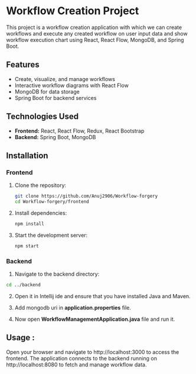 # Workflow Creation Project

This project is a workflow creation application with which we can create workflows and execute any created workflow on user input data and show workflow execution chart using React, React Flow, MongoDB, and Spring Boot.

## Features

- Create, visualize, and manage workflows
- Interactive workflow diagrams with React Flow
- MongoDB for data storage
- Spring Boot for backend services

## Technologies Used

- **Frontend:** React, React Flow, Redux, React Bootstrap
- **Backend:** Spring Boot, MongoDB

## Installation

### Frontend

1. Clone the repository:

    ```bash
   git clone https://github.com/Anuj2906/Workflow-forgery
   cd Workflow-forgery/frontend
    ```
2. Install dependencies:

    ```bash
    npm install
    ```
3. Start the development server:
    ```bash
    npm start
    ```

### Backend

1. Navigate to the backend directory:
 ```bash
 cd ../backend
```
2. Open it in Intellij ide and ensure that you have installed Java and Maven.

3. Add mongodb uri in **application.properties** file.

4. Now open **WorkflowManagementApplication.java** file and run it.

## Usage : 
Open your browser and navigate to http://localhost:3000 to access the frontend.
The application connects to the backend running on http://localhost:8080 to fetch and manage workflow data.
